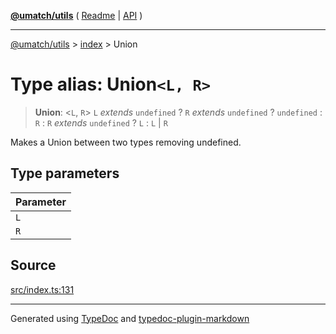 [**@umatch/utils**](../../README.md) ( [Readme](../../README.md) \| [API](../../API.md) )

---

[@umatch/utils](../../API.md) > [index](../README.md) > Union

# Type alias: Union`<L, R>`

> **Union**: \<`L`, `R`\> `L` _extends_ `undefined` ? `R` _extends_ `undefined` ? `undefined` : `R` : `R` _extends_ `undefined` ? `L` : `L` \| `R`

Makes a Union between two types removing undefined.

## Type parameters

| Parameter |
| :-------- |
| `L`       |
| `R`       |

## Source

[src/index.ts:131](https://github.com/umatch-oficial/utils/blob/a9008ad/src/index.ts#L131)

---

Generated using [TypeDoc](https://typedoc.org/) and [typedoc-plugin-markdown](https://www.npmjs.com/package/typedoc-plugin-markdown)
